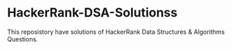 # HackerRank-DSA-Solutionss
This reposistory have solutions of HackerRank Data Structures &amp; Algorithms Questions.
